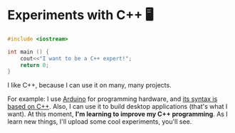 # Experiments with C++ :desktop_computer:

```cpp
#include <iostream>

int main () {
    cout<<"I want to be a C++ expert!";
    return 0;
}
```

I like C++, because I can use it on many, many projects.

For example: I use [Arduino](https://arduino.cc) for programming hardware, and [its syntax is based on C++](https://www.arduino.cc/reference/en/). Also, I can use it
to build desktop applications (that's what I want).
At this moment, **I'm learning to improve my C++ programming**. As I learn new things, I'll upload some cool experiments, you'll see.
